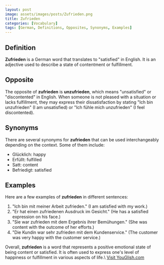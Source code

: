 ```yaml
---
layout: post
image: assets/images/posts/Zufrieden.png
title: Zufrieden
categories: [Vocabulary]
tags: [German, Definitions, Opposites, Synonyms, Examples]
---
```


## Definition

**Zufrieden** is a German word that translates to "satisfied" in English. It is an adjective used to describe a state of contentment or fulfillment.

## Opposite

The opposite of **zufrieden** is **unzufrieden**, which means "unsatisfied" or "discontented" in English. When someone is not pleased with a situation or lacks fulfillment, they may express their dissatisfaction by stating "Ich bin unzufrieden" (I am unsatisfied) or "Ich fühle mich unzufrieden" (I feel discontented).

## Synonyms

There are several synonyms for **zufrieden** that can be used interchangeably depending on the context. Some of them include:

- Glücklich: happy
- Erfüllt: fulfilled
- Satt: content
- Befriedigt: satisfied

## Examples

Here are a few examples of **zufrieden** in different sentences:

1. "Ich bin mit meiner Arbeit zufrieden." (I am satisfied with my work.)
2. "Er hat einen zufriedenen Ausdruck im Gesicht." (He has a satisfied expression on his face.)
3. "Sie war zufrieden mit dem Ergebnis ihrer Bemühungen." (She was content with the outcome of her efforts.)
4. "Die Kundin war sehr zufrieden mit dem Kundenservice." (The customer was very happy with the customer service.)

Overall, **zufrieden** is a word that represents a positive emotional state of being content or satisfied. It is often used to express one's level of happiness or fulfillment in various aspects of life.\ <a id="yg-widget-0" class="youglish-widget" data-query="Zufrieden" data-lang="german" data-components="8412" data-auto-start="0" data-bkg-color="theme_light" data-title="How%20to%20pronounce%20Zufrieden%20in%20German"  rel="nofollow" href="https://youglish.com">Visit YouGlish.com</a><script async src="https://youglish.com/public/emb/widget.js" charset="utf-8"></script>